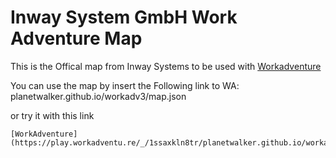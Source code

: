# Inway System GmbH Work Adventure Map

This is the Offical map from Inway Systems to be used with [Workadventure](https://workadventu.re/)

You can use the map by insert the Following link to WA: planetwalker.github.io/workadv3/map.json

or try it with this link

```
[WorkAdventure](https://play.workadventu.re/_/1ssaxkln8tr/planetwalker.github.io/workadv3/map.json)
